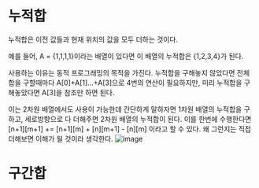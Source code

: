 # 누적합

누적합은 이전 값들과 현재 위치의 값을 모두 더하는 것이다. 

예를 들어, A = {1,1,1,1}이라는 배열이 있다면 이 배열의 누적합은 {1,2,3,4}가 된다.


사용하는 이유는 동적 프로그래밍의 목적을 가진다. 누적합을 구해놓지 않았다면 전체 합을 구할때마다 A[0]+A[1]...+A[3]으로 4번의 연산이 필요하지만, 미리 누적합을 구해놓았다면 A[3]을 참조만 하면 된다.


이는 2차원 배열에서도 사용이 가능한데 간단하게 말하자면 1차원 배열의 누적합을 구하고, 세로방향으로 다 더해주면 2차원 배열의 누적합이 된다.
이를 한번에 수행한다면 [n+1][m+1] += [n+1][m] + [n][m+1] - [n][m] 이라고 할 수 있다. 왜 그런지는 직접 더해보면 이해가 될 것이라 생각한다.
![image](https://github.com/NarbikPubOwner/StudyForEmployment/assets/113754405/59a80e77-7ef4-4923-988a-765d270792ab)

# 구간합
